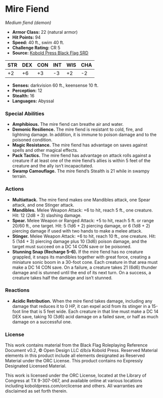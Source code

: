 # Mire Fiend

*Medium fiend (demon)*

- **Armor Class:** 22 (natural armor)
- **Hit Points:** 94
- **Speed:** 40 ft., swim 40 ft.
- **Challenge Rating:** CR 5
- **Source:** [Kobold Press Black Flag SRD](https://koboldpress.com/black-flag-roleplaying/)

| STR | DEX | CON | INT | WIS | CHA |
| --- | --- | --- | --- | --- | --- |
| +2 | +6 | +3 | -3 | +2 | -2 |

- **Senses:** darkvision 60 ft., keensense 10 ft.
- **Perception:** 12
- **Stealth:** 16
- **Languages:** Abyssal

### Special Abilities

- **Amphibious.** The mire fiend can breathe air and water.
- **Demonic Resilience.** The mire fiend is resistant to cold, fire, and lightning damage. In addition, it is immune to poison damage and to the poisoned condition.
- **Magic Resistance.** The mire fiend has advantage on saves against spells and other magical effects.
- **Pack Tactics.** The mire fiend has advantage on attack rolls against a creature if at least one of the mire fiend’s allies is within 5 feet of the creature and the ally isn’t incapacitated.
- **Swamp Camouflage.** The mire fiend’s Stealth is 21 while in swampy terrain.

### Actions

- **Multiattack.** The mire fiend makes one Mandibles attack, one Spear attack, and one Stinger attack.
- **Mandibles.** Melee Weapon Attack: +6 to hit, reach 5 ft., one creature. Hit: 12 (2d8 + 3) slashing damage.
- **Spear.** Melee Weapon or Ranged Attack: +5 to hit, reach 5 ft. or range 20/60 ft., one target. Hit: 5 (1d6 + 2) piercing damage, or 6 (1d8 + 2) piercing damage if used with two hands to make a melee attack.
- **Stinger.** Melee Weapon Attack: +6 to hit, reach 10 ft., one creature. Hit: 5 (1d4 + 3) piercing damage plus 10 (3d6) poison damage, and the target must succeed on a DC 14 CON save or be poisoned.
- **Stunning Snap (Recharge 5–6).** If the mire fiend has no creature grappled, it snaps its mandibles together with great force, creating a miniature sonic boom in a 30-foot cone. Each creature in that area must make a DC 14 CON save. On a failure, a creature takes 21 (6d6) thunder damage and is stunned until the end of its next turn. On a success, a creature takes half the damage and isn’t stunned.

### Reactions

- **Acidic Retribution.** When the mire fiend takes damage, including any damage that reduces it to 0 HP, it can expel acid from its stinger in a 15-foot line that is 5 feet wide. Each creature in that line must make a DC 14 DEX save, taking 10 (3d6) acid damage on a failed save, or half as much damage on a successful one.

### License

This work contains material from the Black Flag Roleplaying Reference Document v0.2, © Open Design LLC d/b/a Kobold Press. Reserved Material elements in this product include all elements designated as Reserved Material under the ORC License. This product contains no Expressly Designated Licensed Material.

This work is licensed under the ORC License, located at the Library of Congress at TX 9-307-067, and available online at various locations including koboldpress.com/orclicense and others. All warranties are disclaimed as set forth therein.

